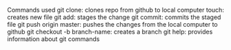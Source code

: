 Commands used
git clone: clones repo from github to local computer
touch: creates new file
git add: stages the change
git commit: commits the staged file
git push origin master: pushes the changes from the local computer to github
git checkout -b branch-name: creates a branch
git help: provides information about git commands
